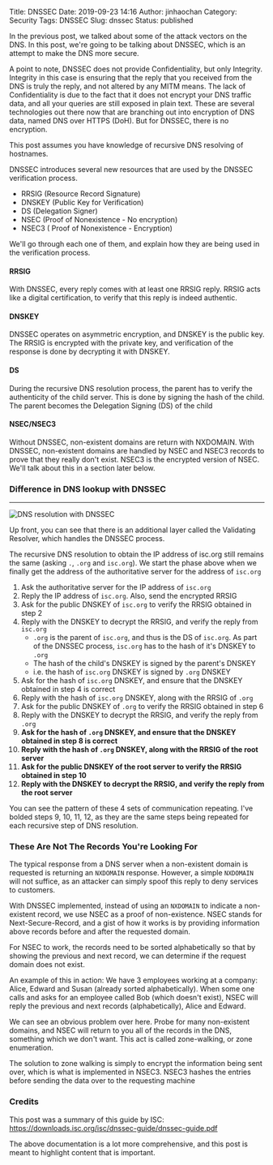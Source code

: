 Title: DNSSEC
Date: 2019-09-23 14:16
Author: jinhaochan
Category: Security
Tags: DNSSEC
Slug: dnssec
Status: published

<!-- wp:paragraph -->

In the previous post, we talked about some of the attack vectors on the DNS. In this post, we're going to be talking about DNSSEC, which is an attempt to make the DNS more secure.

<!-- /wp:paragraph -->

<!-- wp:paragraph -->

A point to note, DNSSEC does not provide Confidentiality, but only Integrity. Integrity in this case is ensuring that the reply that you received from the DNS is truly the reply, and not altered by any MITM means. The lack of Confidentiality is due to the fact that it does not encrypt your DNS traffic data, and all your queries are still exposed in plain text. These are several technologies out there now that are branching out into encryption of DNS data, named DNS over HTTPS (DoH). But for DNSSEC, there is no encryption.

<!-- /wp:paragraph -->

<!-- wp:paragraph -->

This post assumes you have knowledge of recursive DNS resolving of hostnames.

<!-- /wp:paragraph -->

<!-- wp:paragraph -->

DNSSEC introduces several new resources that are used by the DNSSEC verification process.

<!-- /wp:paragraph -->

<!-- wp:list -->

-   RRSIG (Resource Record Signature)
-   DNSKEY (Public Key for Verification)
-   DS (Delegation Signer)
-   NSEC (Proof of Nonexistence - No encryption)
-   NSEC3 ( Proof of Nonexistence - Encryption)

<!-- /wp:list -->

<!-- wp:paragraph -->

We'll go through each one of them, and explain how they are being used in the verification process.

<!-- /wp:paragraph -->

<!-- wp:heading {"level":4} -->

#### RRSIG

<!-- /wp:heading -->

<!-- wp:paragraph -->

With DNSSEC, every reply comes with at least one RRSIG reply. RRSIG acts like a digital certification, to verify that this reply is indeed authentic.

<!-- /wp:paragraph -->

<!-- wp:heading {"level":4} -->

#### DNSKEY

<!-- /wp:heading -->

<!-- wp:paragraph -->

DNSSEC operates on asymmetric encryption, and DNSKEY is the public key. The RRSIG is encrypted with the private key, and verification of the response is done by decrypting it with DNSKEY.

<!-- /wp:paragraph -->

<!-- wp:heading {"level":4} -->

#### DS

<!-- /wp:heading -->

<!-- wp:paragraph -->

During the recursive DNS resolution process, the parent has to verify the authenticity of the child server. This is done by signing the hash of the child. The parent becomes the Delegation Signing (DS) of the child

<!-- /wp:paragraph -->

<!-- wp:heading {"level":4} -->

#### NSEC/NSEC3

<!-- /wp:heading -->

<!-- wp:paragraph -->

Without DNSSEC, non-existent domains are return with NXDOMAIN. With DNSSEC, non-existent domains are handled by NSEC and NSEC3 records to prove that they really don't exist. NSEC3 is the encrypted version of NSEC. We'll talk about this in a section later below.

<!-- /wp:paragraph -->

<!-- wp:heading {"level":3} -->

### Difference in DNS lookup with DNSSEC

<!-- /wp:heading -->

<!-- wp:separator -->

------------------------------------------------------------------------


![DNS resolution with DNSSEC](/media/2019/09/untitled-1.png)



Up front, you can see that there is an additional layer called the Validating Resolver, which handles the DNSSEC process.

<!-- /wp:paragraph -->

<!-- wp:paragraph -->

The recursive DNS resolution to obtain the IP address of isc.org still remains the same (asking `.`, `.org` and `isc.org`). We start the phase above when we finally get the address of the authoritative server for the address of `isc.org`

<!-- /wp:paragraph -->

<!-- wp:list {"ordered":true} -->

1.  Ask the authoritative server for the IP address of `isc.org`
2.  Reply the IP address of `isc.org`. Also, send the encrypted RRSIG
3.  Ask for the public DNSKEY of `isc.org` to verify the RRSIG obtained in step 2
4.  Reply with the DNSKEY to decrypt the RRSIG, and verify the reply from `isc.org`
    -   `.org` is the parent of `isc.org`, and thus is the DS of `isc.org`. As part of the DNSSEC process, `isc.org` has to the hash of it's DNSKEY to `.org`
    -   The hash of the child's DNSKEY is signed by the parent's DNSKEY
    -   i.e. the hash of `isc.org` DNSKEY is signed by `.org` DNSKEY
5.  Ask for the hash of `isc.org` DNSKEY, and ensure that the DNSKEY obtained in step 4 is correct
6.  Reply with the hash of `isc.org` DNSKEY, along with the RRSIG of `.org`
7.  Ask for the public DNSKEY of `.org` to verify the RRSIG obtained in step 6
8.  Reply with the DNSKEY to decrypt the RRSIG, and verify the reply from `.org`
9.  **Ask for the hash of `.org` DNSKEY, and ensure that the DNSKEY obtained in step 8 is correct**
10. **Reply with the hash of `.org` DNSKEY, along with the RRSIG of the root server**
11. **Ask for the public DNSKEY of the root server to verify the RRSIG obtained in step 10**
12. **Reply with the DNSKEY to decrypt the RRSIG, and verify the reply from the root server**

<!-- /wp:list -->

<!-- wp:paragraph -->

You can see the pattern of these 4 sets of communication repeating. I've bolded steps 9, 10, 11, 12, as they are the same steps being repeated for each recursive step of DNS resolution.

<!-- /wp:paragraph -->

<!-- wp:heading {"level":3} -->

### These Are Not The Records You're Looking For

<!-- /wp:heading -->

<!-- wp:paragraph -->

The typical response from a DNS server when a non-existent domain is requested is returning an `NXDOMAIN` response. However, a simple `NXDOMAIN` will not suffice, as an attacker can simply spoof this reply to deny services to customers.

<!-- /wp:paragraph -->

<!-- wp:paragraph -->

With DNSSEC implemented, instead of using an `NXDOMAIN` to indicate a non-existent record, we use NSEC as a proof of non-existence. NSEC stands for Next-Secure-Record, and a gist of how it works is by providing information above records before and after the requested domain.

<!-- /wp:paragraph -->

<!-- wp:paragraph -->

For NSEC to work, the records need to be sorted alphabetically so that by showing the previous and next record, we can determine if the request domain does not exist.

<!-- /wp:paragraph -->

<!-- wp:paragraph -->

An example of this in action: We have 3 employees working at a company: Alice, Edward and Susan (already sorted alphabetically). When some one calls and asks for an employee called Bob (which doesn't exist), NSEC will reply the previous and next records (alphabetically), Alice and Edward.

<!-- /wp:paragraph -->

<!-- wp:paragraph -->

We can see an obvious problem over here. Probe for many non-existent domains, and NSEC will return to you all of the records in the DNS, something which we don't want. This act is called zone-walking, or zone enumeration.

<!-- /wp:paragraph -->

<!-- wp:paragraph -->

The solution to zone walking is simply to encrypt the information being sent over, which is what is implemented in NSEC3. NSEC3 hashes the entries before sending the data over to the requesting machine

<!-- /wp:paragraph -->

<!-- wp:heading {"level":3} -->

### Credits

<!-- /wp:heading -->

<!-- wp:paragraph -->

This post was a summary of this guide by ISC: <https://downloads.isc.org/isc/dnssec-guide/dnssec-guide.pdf>

<!-- /wp:paragraph -->

<!-- wp:paragraph -->

The above documentation is a lot more comprehensive, and this post is meant to highlight content that is important.

<!-- /wp:paragraph -->
